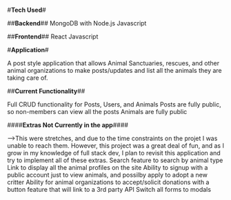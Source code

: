 #**Tech Used**#

##**Backend**##
MongoDB with Node.js
Javascript

##**Frontend**##
React
Javascript

#**Application**#

A post style application that allows Animal Sanctuaries, rescues, and other animal organizations to make posts/updates and list all the animals they are taking care of.

##**Current Functionality**##

Full CRUD functionality for Posts, Users, and Animals
Posts are fully public, so non-members can view all the posts
Animals are fully public 


####**Extras Not Currently in the app**####

-->This were stretches, and due to the time constraints on the projet I was unable to reach them. However, this project was a great deal of fun, and as I grow in my knowledge of full stack dev, I plan to revisit this application and try to implement all of these extras.
Search feature to search by animal type
Link to display all the animal profiles on the site
Ability to signup with a public account just to view animals, and possilby apply to adopt a new critter
Ability for animal organizations to accept/solicit donations with a button feature that will link to a 3rd party API
Switch all forms to modals
